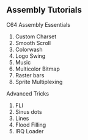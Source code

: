 ## Assembly Tutorials

C64 Assembly Essentials  
1. Custom Charset
2. Smooth Scroll
3. Colorwash
4. Logo Swing
5. Music
6. Multicolor Bitmap
7. Raster bars
8. Sprite Multiplexing

Advanced Tricks  
1. FLI
2. Sinus dots
3. Lines
4. Flood Filling
5. IRQ Loader
